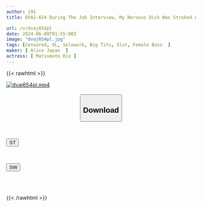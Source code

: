 ```yaml
---
author: j91
title: DVAJ-654 During The Job Interview, My Nervous Dick Was Stroked And Stroked, And I Couldn't Stop Sweating And Pre-cum. The Female Interviewer Who Was Selecting My Sex Friend Was A Dick Pressure Interviewer, And Even After I Joined The Company, I Was Molested All Day Long In The Office And Got A Thorough Education On My New Dick. Riho Matsumoto

url: /v/dvaj654pl
date: 2024-06-08T01:55:00Z
image: "dvaj654pl.jpg"
tags: [Censored, OL, Solowork, Big Tits, Slut, Female Boss	]
maker: [ Alice Japan  ]
actress: [ Matsumoto Rio ]
---
```



{{< rawhtml >}}

<div class="video" data-videoid="WQLGql9allSbaz6">
    <a href="javascript:;">
        <img src="/v/dvaj654pl/dvaj654pl.jpg" width="WIDTH" height="HEIGHT" alt="dvaj654pl.mp4" loading="lazy">
    </a>
</div>

<script type="text/javascript" src="https://j91.asia/asset/on-demand-st.js"></script>

<br>
  <link rel="stylesheet" href="https://j91.asia/asset/bs5.css">
  
  <center>
  <button class="btn btn-primary" type="button" data-bs-toggle="collapse" data-bs-target=".multi-collapse" aria-expanded="false" aria-controls="multiCollapseExample1 multiCollapseExample2"><h2>Download</h2></button></center>
</p>
<div class="row">
  <div class="col">
    <div class="collapse multi-collapse" id="multiCollapseExample1">
      <div class="card card-body">
	      	      <br>
<div class="buttons">  
<p><a href="/v/dvaj654pl/st.html" target="_blank"><button class="btn-hover color-3"><i class="fa fa-download"></i> ST</button></a></p></div>
    </div>
  </div>
</div>
  <div class="col">
    <div class="collapse multi-collapse" id="multiCollapseExample2">
      <div class="card card-body">
	      <br>
<div class="buttons">
<p><a href="/v/dvaj654pl/sw.html" target="_blank"><button class="btn-hover color-2"><i class="fa fa-download"></i> SW</button></a></p></div>
<br><br>
      </div>
    </div>
  </div>
</div>

{{< /rawhtml >}}